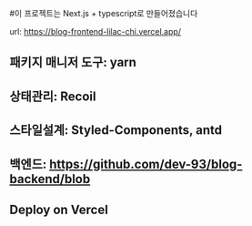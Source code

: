 #이 프로젝트는 Next.js + typescript로 만들어졌습니다

url: https://blog-frontend-lilac-chi.vercel.app/

## 패키지 매니저 도구: yarn
## 상태관리: Recoil
## 스타일설계: Styled-Components, antd

## 백엔드: https://github.com/dev-93/blog-backend/blob

## Deploy on Vercel

